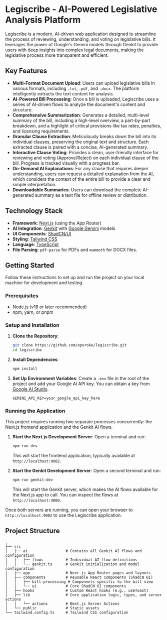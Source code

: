 # Legiscribe - AI-Powered Legislative Analysis Platform

Legiscribe is a modern, AI-driven web application designed to streamline the process of reviewing, understanding, and voting on legislative bills. It leverages the power of Google's Gemini models through Genkit to provide users with deep insights into complex legal documents, making the legislative process more transparent and efficient.

## Key Features

- **Multi-Format Document Upload**: Users can upload legislative bills in various formats, including `.txt`, `.pdf`, and `.docx`. The platform intelligently extracts the text content for analysis.
- **AI-Powered Bill Processing**: Once a bill is uploaded, Legiscribe uses a series of AI-driven flows to analyze the document's content and structure.
- **Comprehensive Summarization**: Generates a detailed, multi-level summary of the bill, including a high-level overview, a part-by-part breakdown, and a highlight of critical provisions like tax rates, penalties, and licensing requirements.
- **Granular Clause Extraction**: Meticulously breaks down the bill into its individual clauses, preserving the original text and structure. Each extracted clause is paired with a concise, AI-generated summary.
- **Interactive Clause Voting**: Provides a clean, user-friendly interface for reviewing and voting (Approve/Reject) on each individual clause of the bill. Progress is tracked visually with a progress bar.
- **On-Demand AI Explanations**: For any clause that requires deeper understanding, users can request a detailed explanation from the AI, which considers the context of the entire bill to provide a clear and simple interpretation.
- **Downloadable Summaries**: Users can download the complete AI-generated summary as a text file for offline review or distribution.

## Technology Stack

- **Framework**: [Next.js](https://nextjs.org/) (using the App Router)
- **AI Integration**: [Genkit](https://firebase.google.com/docs/genkit) with [Google Gemini](https://deepmind.google/technologies/gemini/) models
- **UI Components**: [ShadCN/UI](https://ui.shadcn.com/)
- **Styling**: [Tailwind CSS](https://tailwindcss.com/)
- **Language**: [TypeScript](https://www.typescriptlang.org/)
- **File Parsing**: `pdf-parse` for PDFs and `mammoth` for DOCX files.

## Getting Started

Follow these instructions to set up and run the project on your local machine for development and testing.

### Prerequisites

- Node.js (v18 or later recommended)
- npm, yarn, or pnpm

### Setup and Installation

1.  **Clone the Repository**:
    ```bash
    git clone https://github.com/oporoke/legiscribe.git
    cd legiscribe
    ```

2.  **Install Dependencies**:
    ```bash
    npm install
    ```

3.  **Set Up Environment Variables**:
    Create a `.env` file in the root of the project and add your Google AI API key. You can obtain a key from [Google AI Studio](https://aistudio.google.com/app/apikey).

    ```env
    GEMINI_API_KEY=your_google_api_key_here
    ```

### Running the Application

This project requires running two separate processes concurrently: the Next.js frontend application and the Genkit AI flows.

1.  **Start the Next.js Development Server**:
    Open a terminal and run:
    ```bash
    npm run dev
    ```
    This will start the frontend application, typically available at `http://localhost:9002`.

2.  **Start the Genkit Development Server**:
    Open a second terminal and run:
    ```bash
    npm run genkit:dev
    ```
    This will start the Genkit server, which makes the AI flows available for the Next.js app to call. You can inspect the flows at `http://localhost:4000`.

Once both servers are running, you can open your browser to `http://localhost:9002` to use the Legiscribe application.

## Project Structure

```
.
├── src
│   ├── ai                 # Contains all Genkit AI flows and configuration
│   │   ├── flows          # Individual AI flow definitions
│   │   └── genkit.ts      # Genkit initialization and model configuration
│   ├── app                # Next.js App Router pages and layouts
│   ├── components         # Reusable React components (ShadCN UI)
│   │   ├── bill-processing # Components specific to the bill view
│   │   └── ui             # Core ShadCN UI components
│   ├── hooks              # Custom React hooks (e.g., useToast)
│   ├── lib                # Core application logic, types, and server actions
│   │   └── actions        # Next.js Server Actions
│   └── public             # Static assets
└── tailwind.config.ts     # Tailwind CSS configuration
```

